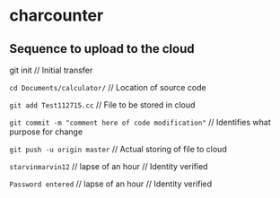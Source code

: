 # charcounter

## Sequence to upload to the cloud

git init
	//	Initial transfer

`cd Documents/calculator/`
	//	Location of source code

`git add Test112715.cc`
	// File to be stored in cloud

`git commit -m "comment here of code modification"`
	// Identifies what purpose for change

`git push -u origin master`
	// Actual storing of file to cloud

`starvinmarvin12`  // lapse of an hour
	// Identity verified

`Password entered` // lapse of an hour
	// Identity verified
